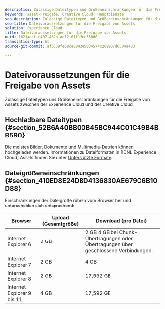 ```yaml
---
description: Zulässige Dateitypen und Größeneinschränkungen für die Freigabe von Assets zwischen der Experience Cloud und der Creative Cloud
keywords: Asset-Freigabe; Creative Cloud; Hauptdienste
seo-description: Zulässige Dateitypen und Größeneinschränkungen für die Freigabe von Assets zwischen der Experience Cloud und der Creative Cloud
seo-title: Dateivoraussetzungen für die Freigabe von Assets
solution: Experience Cloud
title: Dateivoraussetzungen für die Freigabe von Assets
uuid: 1621accf-c407-437b-ae12-61f13cc338d0
translation-type: ht
source-git-commit: af5339fe58ce884345804574c209907d6504a483

---
```



# Dateivoraussetzungen für die Freigabe von Assets

Zulässige Dateitypen und Größeneinschränkungen für die Freigabe von Assets zwischen der Experience Cloud und der Creative Cloud

## Hochladbare Dateitypen {#section_52B6A40BB00B45BC944C01C49B4BB590}

Die meisten Bilder, Dokumente und Multimedia-Dateien können hochgeladen werden. Informationen zu Dateiformaten in [!DNL Experience Cloud] Assets finden Sie unter [Unterstützte Formate](https://helpx.adobe.com/de/experience-manager/brand-portal/using/brand-portal-supported-formats.html).

## Dateigrößeneinschränkungen {#section_410ED8E24DBD4136830AE679C6B10D88}

Einschränkungen der Dateigröße rühren vom Browser her und unterscheiden sich entsprechend:

| Browser | Upload (Gesamtgröße) | Download (pro Datei) |
|--- |--- |--- |
| Internet Explorer 6 | 2 GB | 2 GB    4 GB bei Chunk-Übertragungen oder Übertragungen über geschlossene Verbindungen. |
| Internet Explorer 7 | 2 GB | 4 GB |
| Internet Explorer 8 | 2 GB | 17,592 GB |
| Internet Explorer 9 bis 11 | 4 GB | 17,592 GB |
